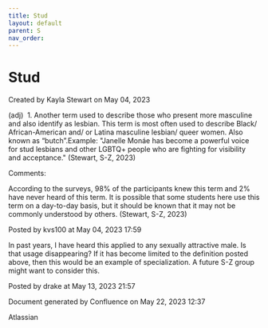 ```yaml
---
title: Stud
layout: default
parent: S
nav_order:
---
```


# Stud

Created by  Kayla Stewart on May 04, 2023

(adj)  1. Another term used to describe those who present more masculine and also identify as lesbian. This term is most often used to describe Black/ African-American and/ or Latina masculine lesbian/ queer women. Also known as “butch”.Example: &quot;Janelle Monáe has become a powerful voice for stud lesbians and other LGBTQ+ people who are fighting for visibility and acceptance.&quot; (Stewart, S-Z, 2023) 

Comments:

According to the surveys, 98% of the participants knew this term and 2% have never heard of this term. It is possible that some students here use this term on a day-to-day basis, but it should be known that it may not be commonly understood by others. (Stewart, S-Z, 2023) 

Posted by kvs100 at May 04, 2023 17:59

In past years, I have heard this applied to any sexually attractive male. Is that usage disappearing? If it has become limited to the definition posted above, then this would be an example of specialization. A future S-Z group might want to consider this.

Posted by drake at May 13, 2023 21:57

Document generated by Confluence on May 22, 2023 12:37

Atlassian
